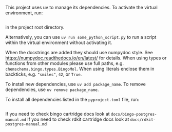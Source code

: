 This project uses uv to manage its dependencies. To activate the virtual environment, run:

```source .venv/bin/activate
```
in the project root directory.

Alternatively, you can use `uv run some_python_script.py` to run a script within the virtual environment without activating it.

When the docstrings are added they should use numpydoc style. See https://numpydoc.readthedocs.io/en/latest/ for details. When using types or functions from other modules please use full paths, e.g. `chemschema.bingo.types.BingoMol`. When using literals enclose them in backticks, e.g. `"smiles"`, `42`, or `True`.

To install new dependencies, use `uv add package_name`. To remove dependencies, use `uv remove package_name`.

To install all dependencies listed in the `pyproject.toml` file, run:

```uv sync
```

If you need to check bingo cartridge docs look at `docs/bingo-postgres-manual.md`
If you need to check rdkit cartridge docs look at `docs/rdkit-postgres-manual.md`